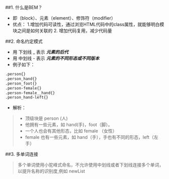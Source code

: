 ##1. 什么是BEM？
* 即（block）、元素（element）、修饰符（modifier） 
* 优点：
        1.增加代码可读性，通过浏览HTML代码中的class属性，就能够明白模块之间是如何关联的
        2. 增加代码复用，减少代码量

##2. 命名约定模式
* 用 下划线 _ 表示 ***元素的后代***
* 用 中划线 - 表示 ***元素的不同形态或不同版本***
* 例子如下：
```html
.person{}
.person_hand{}
.person_foot{}
.person-female{}
.person-female__hand{}
.person_hand-left{}
```
* 解析：
> * 顶级块是 person (人)
> * 他拥有一些元素，如 hand(手)，foot（脚）。
> * 一个人也会有其他形态，比如 female （女性）
> * female 也有一些元素，如 hand（手），手也有不同的形态，left（左手）

##3. 多单词连接
> 多个单词使用小驼峰式命名，不允许使用中划线或者下划线连接多个单词，以提升名称的识别度,例如 newList



